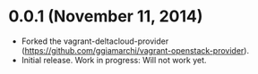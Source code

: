 # 0.0.1 (November 11, 2014)

* Forked the vagrant-deltacloud-provider (https://github.com/ggiamarchi/vagrant-openstack-provider).
* Initial release. Work in progress: Will not work yet.
